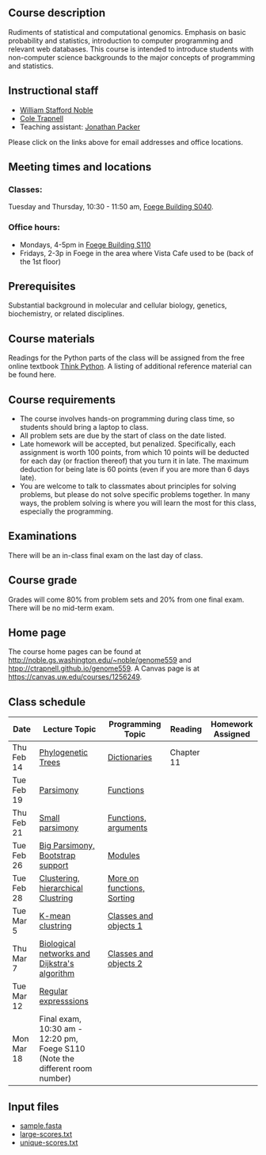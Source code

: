 
<meta charset="utf-8"/>
<script type="text/x-mathjax-config">
  MathJax.Hub.Config({
    // Don't process any delimiters, only <script type="math/tex">
    // tags generated by kramdown from $$...$$ in source.
    // (Could also avoid loading tex preprocessor - only need
    // tex input jax - but not worth the trouble.)
    tex2jax: {
      inlineMath: [],
      displayMath: [],
    }
  });
</script>
<script src="https://cdnjs.cloudflare.com/ajax/libs/mathjax/2.7.0/MathJax.js?config=TeX-AMS_HTML"></script>




## Course description
Rudiments of statistical and computational genomics. Emphasis on basic probability and statistics, introduction to computer programming and relevant web databases. This course is intended to introduce students with non-computer science backgrounds to the major concepts of programming and statistics.

## Instructional staff
* [William Stafford Noble](http://noble.gs.washington.edu/~noble)
* [Cole Trapnell](http://cole-trapnell-lab.github.io/)
* Teaching assistant: [Jonathan Packer](http://cole-trapnell-lab.github.io/team/jonathan-packer/)

Please click on the links above for email addresses and office locations.

## Meeting times and locations
### Classes: 

Tuesday and Thursday, 10:30 - 11:50 am, [Foege Building S040](http://www.washington.edu/home/maps/southcentral.html?gnom).

### Office hours: 
* Mondays, 4-5pm in [Foege Building S110](http://www.washington.edu/home/maps/southcentral.html?gnom)
* Fridays, 2-3p in Foege in the area where Vista Cafe used to be (back of the 1st floor)

## Prerequisites
Substantial background in molecular and cellular biology, genetics, biochemistry, or related disciplines.

## Course materials
Readings for the Python parts of the class will be assigned from the free online textbook [Think Python](http://www.greenteapress.com/thinkpython/thinkpython.pdf). A listing of additional reference material can be found here.

## Course requirements
* The course involves hands-on programming during class time, so students should bring a laptop to class.
* All problem sets are due by the start of class on the date listed.
* Late homework will be accepted, but penalized. Specifically, each assignment is worth 100 points, from which 10 points will be deducted for each day (or fraction thereof) that you turn it in late. The maximum deduction for being late is 60 points (even if you are more than 6 days late).
* You are welcome to talk to classmates about principles for solving problems, but please do not solve specific problems together. In many ways, the problem solving is where you will learn the most for this class, especially the programming.

## Examinations

There will be an in-class final exam on the last day of class.

## Course grade
Grades will come 80% from problem sets and 20% from one final exam. There will be no mid-term exam.

## Home page
The course home pages can be found at <http://noble.gs.washington.edu/~noble/genome559> and <htpp://ctrapnell.github.io/genome559>.
A Canvas page is at <https://canvas.uw.edu/courses/1256249>.

## Class schedule

| Date | Lecture Topic | Programming Topic | Reading | Homework Assigned |
| ---- | ------------- | ----------------- | ------- | ----------------- |
|   Thu Feb 14   | [Phylogenetic Trees](slides/NEW_1A_Trees.pdf) | [Dictionaries](slides/8B_Dictionaries.pdf) | Chapter 11 | |
|   Tue Feb 19   | [Parsimony](slides/NEW_2A_Parsimony.pdf) | [Functions](slides/NEW_2B_Functions.pdf) | | |
|   Thu Feb 21   | [Small parsimony](slides/NEW_3A_SmallParsimony.pdf) | [	Functions, arguments](slides/NEW_3B_Functions_Arguments.pdf) | | |
|   Tue Feb 26  | [Big Parsimony, Bootstrap support](slides/NEW_4A_LargeParsimonyBranch.pdf) | [Modules](slides/NEW_4B_Functions_Modules.pdf.pdf) | | |
|   Tue Feb 28   | [Clustering, hierarchical Clustring](slides/NEW_5A_Clustering_Hierarchical.pdf) | [More on functions, Sorting](slides/NEW_5B_functions_and_sorting.pdf) | | |
|   Tue Mar 5   | [K-mean clustring](slides/NEW_6A_Clustering_Kmean.pdf) | [Classes and objects 1](slides/NEW_6B_Classes_1.pdf) | | |
|   Thu Mar 7   | [Biological networks and Dijkstra's algorithm](slides/NEW_7A_Networks_Dijkstra.pdf) | [Classes and objects 2](slides/NEW_7B_Classes_2) | | |
|   Tue Mar 12   | [	Regular expresssions](slides/Regex.pdf) |  | | |
|   Mon Mar 18  |  Final exam, 10:30 am - 12:20 pm, Foege S110 (Note the different room number) |

## Input files

* [sample.fasta](input_files/sample.fasta)
* [large-scores.txt](input_files/large-scores.txt)
* [unique-scores.txt](input_files/unique-scores.txt)


